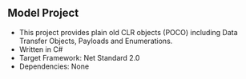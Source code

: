 
## Model Project

 - This project provides plain old CLR objects (POCO) including Data Transfer Objects, Payloads and Enumerations.
 - Written in C#
 - Target Framework: Net Standard 2.0
 - Dependencies: None
